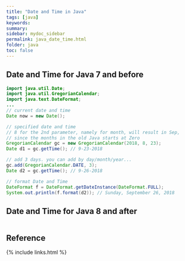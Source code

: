 ```yaml
---
title: "Date and Time in Java"
tags: [java]
keywords:
summary:
sidebar: mydoc_sidebar
permalink: java_date_time.html
folder: java
toc: false
---
```


## Date and Time for Java 7 and before
```java
import java.util.Date;
import java.util.GregorianCalendar;
import java.text.DateFormat;
...
// current date and time
Date now = new Date();

// specified date and time
// 8 for the 2nd parameter, namely for month, will result in Sep,
// since the months in the old Java starts at Zero
GregorianCalendar gc = new GregorianCalendar(2018, 8, 23); 
Date d1 = gc.getTime(); // 9-23-2018

// add 3 days. you can add by day/month/year...
gc.add(GregorianCalendar.DATE, 3);
Date d2 = gc.getTime(); // 9-26-2018

// format Date and Time
DateFormat f = DateFormat.getDateInstance(DateFormat.FULL);
System.out.println(f.format(d2)); // Sunday, September 26, 2018
```

## Date and Time for Java 8 and after
```java

```

## Reference

{% include links.html %}
